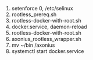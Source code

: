 1. setenforce 0, /etc/selinux
2. rootless_prereq.sh
3. rootless-docker-with-root.sh
4. docker.service, daemon-reload
5. rootless-docker-with-root.sh
6. axonius_rootless_wrapper.sh
7. mv ~/bin /axonius
8. systemctl start docker.service